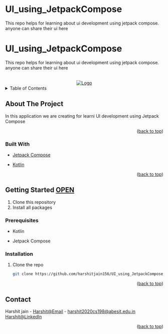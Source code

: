 # UI_using_JetpackCompose
This repo helps for learning about ui development using jetpack compose. anyone can share their ui here

# UI_using_JetpackCompose
This repo helps for learning about ui development using jetpack compose. anyone can share their ui here

<div id="top"></div>




<!-- PROJECT LOGO -->
<br />
<div align="center">
  <a href="https://miro.medium.com/max/1400/1*2v6zotc8p-bt9oX2mI0vkQ.png">
    <img src="https://miro.medium.com/max/1400/1*2v6zotc8p-bt9oX2mI0vkQ.png" alt="Logo">
  </a>
  </div>

 



<!-- TABLE OF CONTENTS -->
<details>
  <summary>Table of Contents</summary>
  <ol>
    <li>
      <a href="#about-the-project">About The Project</a>
      <ul>
        <li><a href="#built-with">Built With</a></li>
      </ul>
    </li>
    <li>
      <a href="#getting-started">Getting Started</a>
      <ul>
        <li><a href="#prerequisites">Prerequisites</a></li>
        <li><a href="#installation">Installation</a></li>
      </ul>
    </li>
  </ol>
</details>



<!-- ABOUT THE PROJECT -->
## About The Project

In this application we are creating for learni UI development using Jetpack Compose 




<p align="right">(<a href="#top">back to top</a>)</p>



### Built With

* [Jetpack Compose](https://developer.android.com/jetpack/compose/documentation)

* [Kotlin](https://kotlinlang.org/docs/getting-started.html)


<p align="right">(<a href="#top">back to top</a>)</p>



<!-- GETTING STARTED -->
## Getting Started [OPEN](https://github.com/harshitjain156/UI_using_JetpackCompose)
1. Clone this repository
2. Install all packages

### Prerequisites

* Kotlin

* Jetpack Compose


### Installation

1. Clone the repo
   ```sh
   git clone https://github.com/harshitjain156/UI_using_JetpackCompose
   ```


<p align="right">(<a href="#top">back to top</a>)</p>



<!-- CONTACT -->
## Contact


Harshit jain - [Harshit@Email](harshit2020cs198@abesit.edu.in) - harshit2020cs198@abesit.edu.in<br>
                [Harshit@LinkedIn](https://www.linkedin.com/in/harshitjain-work/)



<p align="right">(<a href="#top">back to top</a>)</p>




